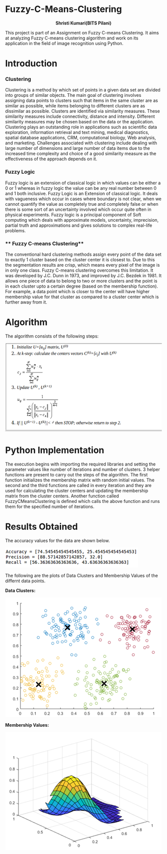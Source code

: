 # Fuzzy-C-Means-Clustering
<p align="center"> <b>Shristi Kumari(BITS Pilani)</b> </p>
This project is part of an Assignment on Fuzzy C-means Clustering. It aims at analyzing Fuzzy C-means clustering algorithm and work on its application in the field of image recognition using Python.

# Introduction

### **Clustering**

Clustering is a method by which set of points in a given data set are divided into groups of similar objects. The main goal of clustering involves assigning data points to clusters such that items in the same cluster are as similar as possible, while items belonging to different clusters are as dissimilar as possible. Clusters are identified via similarity measures. These similarity measures include  connectivity, distance and intensity. Different similarity measures may be chosen based on the data or the application. Clustering plays an outstanding role in applications such as scientific data exploration, information retrieval and text mining, medical diagnostics, spatial database applications, CRM, computational biology, Web analysis, and  marketing. Challenges associated with clustering include dealing with large number of dimensions and large number of data items due to the increased time complexity and choice of a good similarity measure as the effectiveness of the approach depends on it.

### **Fuzzy Logic**

Fuzzy logic is an extension of classical logic in which values can be either a 0 or 1 whereas in fuzzy logic the value can be any real number between 0 and 1 both inclusive. Fuzzy Logic is an Extension of classical logic. It deals with vagueness which occur in cases where boundary is not clear, when we cannot quantify the value as completely true and completely false or when there is some sort of an uncertainty involved which occur quite often in physical experiments. Fuzzy logic is a principal component of Soft computing which  deals with approximate models, uncertainty, imprecision, partial truth and approximations and gives solutions to complex real-life problems. 

### ** Fuzzy C-means Clustering**

The conventional hard clustering methods assign every point of the data set to exactly 1 cluster based on the cluster center it is closest to. Due to this the segmentation results are crisp, which means every pixel of the image is in 
only one class. Fuzzy C-means clustering overcomes this limitation. It was developed by J.C. Dunn in 1973, and improved by J.C. Bezdek in 1981. It allows one piece of data to belong to two or more clusters and the point is in each cluster upto a certain degree (based on the membership function). For example, a data point which is closer to the center will have higher membership value for that cluster as compared to a cluster center which is further away from it.

# Algorithm

The algorithm consists of the following steps:

![image](Images/fcm_algo.png)

# Python Implementation

The execution begins with importing the required libraries and setting the parameter values like number of iterations and number of clusters. 3 helper functions are present to carry out the steps of the algorithm. The first function initializes the membership matrix with random initial values. The second and the third functions are called in every iteration and they are used for calculating the cluster centers and updating the membership matrix from the cluster centers. Another function called FuzzyCMeansClustering is defined which calls the above function and runs them for the specified number of iterations. 

# Results Obtained

The accuracy values for the data are shown below.

![img0](Images/fcm_r.png)

The following are the plots of Data Clusters and Membership Values of the differnt data points.

**Data Clusters:**

![img1](Images/fcm.png)

**Membership Values:**

![img2](Images/fcm_membership.png)


